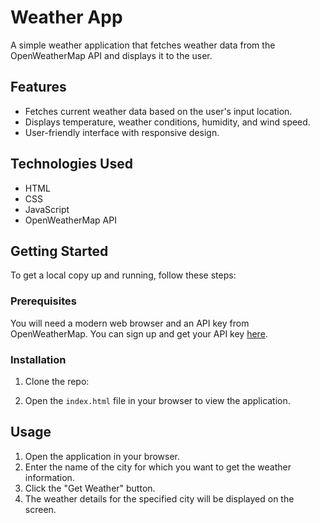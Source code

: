 # Weather App

A simple weather application that fetches weather data from the OpenWeatherMap API and displays it to the user.

## Features

- Fetches current weather data based on the user's input location.
- Displays temperature, weather conditions, humidity, and wind speed.
- User-friendly interface with responsive design.

## Technologies Used

- HTML
- CSS
- JavaScript
- OpenWeatherMap API

## Getting Started

To get a local copy up and running, follow these steps:

### Prerequisites

You will need a modern web browser and an API key from OpenWeatherMap. You can sign up and get your API key [here](https://home.openweathermap.org/users/sign_up).

### Installation

1. Clone the repo:

2. Open the `index.html` file in your browser to view the application.

## Usage

1. Open the application in your browser.
2. Enter the name of the city for which you want to get the weather information.
3. Click the "Get Weather" button.
4. The weather details for the specified city will be displayed on the screen.

